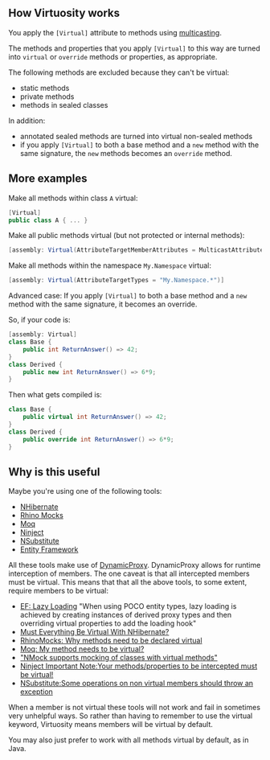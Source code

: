 ## How Virtuosity works
You apply the `[Virtual]` attribute to methods using [multicasting](https://github.com/postsharp/Home/blob/master/multicasting.md). 

The methods and properties that you apply `[Virtual]` to this way are turned into `virtual` or `override` methods or properties, as appropriate. 

The following methods are excluded because they can't be virtual:
* static methods
* private methods
* methods in sealed classes

In addition:
* annotated sealed methods are turned into virtual non-sealed methods
* if you apply `[Virtual]` to both a base method and a `new` method with the same signature, the `new` methods becomes an `override` method.

## More examples
Make all methods within class `A` virtual:
```csharp
[Virtual]
public class A { ... }
```
Make all public methods virtual (but not protected or internal methods):
```csharp
[assembly: Virtual(AttributeTargetMemberAttributes = MulticastAttributes.Public)]
```
Make all methods within the namespace `My.Namespace` virtual:
```csharp
[assembly: Virtual(AttributeTargetTypes = "My.Namespace.*")]
```
Advanced case: If you apply `[Virtual]` to both a base method and a `new` method with the same signature, it becomes an override.

So, if your code is:
```csharp
[assembly: Virtual]
class Base {
    public int ReturnAnswer() => 42;
}
class Derived {
    public new int ReturnAnswer() => 6*9;
}
```
Then what gets compiled is:

```csharp
class Base {
    public virtual int ReturnAnswer() => 42;
}
class Derived {
    public override int ReturnAnswer() => 6*9;
}
```

## Why is this useful

Maybe you're using one of the following tools:

 * [NHibernate](https://nhibernate.info/)
 * [Rhino Mocks](https://hibernatingrhinos.com/oss/rhino-mocks)
 * [Moq](https://github.com/moq/moq)
 * [Ninject](http://www.ninject.org/)
 * [NSubstitute](https://nsubstitute.github.io/)
 * [Entity Framework](https://docs.microsoft.com/en-us/ef/)

All these tools make use of [DynamicProxy](http://www.castleproject.org/projects/dynamicproxy/). DynamicProxy allows for runtime interception of members. The one caveat is that all intercepted members must be virtual. This means that that all the above tools, to some extent, require members to be virtual:

 * [EF: Lazy Loading](https://docs.microsoft.com/en-us/ef/ef6/querying/related-data#lazy-loading) "When using POCO entity types, lazy loading is achieved by creating instances of derived proxy types and then overriding virtual properties to add the loading hook"
 * [Must Everything Be Virtual With NHibernate?](http://davybrion.com/blog/2009/03/must-everything-be-virtual-with-nhibernate/)
 * [RhinoMocks: Why methods need to be declared virtual](http://groups.google.com/group/RhinoMocks/browse_thread/thread/a2cb93f1ba8d4735/37d377ddb92cb729?lnk=gst&q=virtual)
 * [Moq: My method needs to be virtual?](http://groups.google.com/group/moqdisc/browse_thread/thread/2e02e367d017f274)
 * ["NMock supports mocking of classes with virtual methods"](http://www.nmock.org/nmock1-documentation.html)
 * [Ninject Important Note:Your methods/properties to be intercepted must be virtual!](http://innovatian.com/2010/03/using-ninject-extensions-interception-part-1-the-basics/)
 * [NSubstitute:Some operations on non virtual members should throw an exception](http://groups.google.com/group/nsubstitute/browse_thread/thread/407cb0408ce97bfd)

When a member is not virtual these tools will not work and fail in sometimes very unhelpful ways. So rather than having to remember to use the virtual keyword, Virtuosity means members will be virtual by default.

You may also just prefer to work with all methods virtual by default, as in Java.
